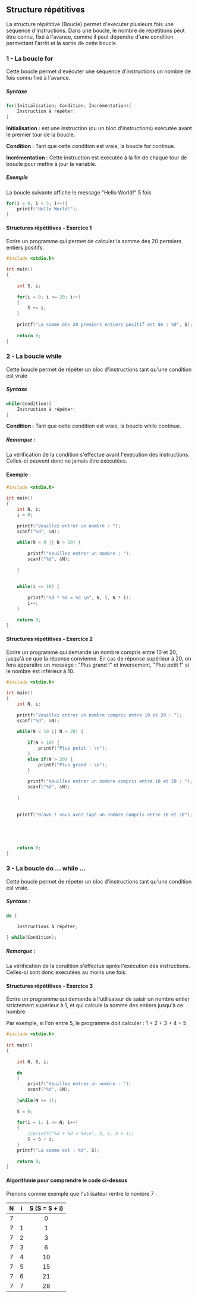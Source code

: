 
## Structure répétitives

La structure répétitive (Boucle) permet d'exécuter plusieurs fois une séquence d'instructions.
Dans une boucle, le nombre de répétitions peut être connu, fixé à l'avance, comme il peut dépendre d'une condition permettant l'arrêt et la sortie de cette boucle.

### 1 - La boucle for

Cette boucle permet d'exécuter une séquence d'instructions un nombre de fois connu fixé à l'avance.

##### Syntaxe

```C
for(Initialisation; Condition; Incrémentation){
	Instruction à répéter;
}
```
**Initialisation :** est une instruction (ou un bloc d'instructions) exécutée avant le premier tour de la boucle.

**Condition :** Tant que cette condition est vraie, la boucle for continue.

**Incrémentation :** Cette instruction est exécutée à la fin de chaque tour de boucle pour mettre à jour la variable.

##### Exemple

La boucle suivante affiche le message "Hello World!" 5 fois

```C
for(i = 0; i < 5; i++){
	printf("Hello World!");
}
```


#### Structures répétitives - Exercice 1

Écrire un programme qui permet de calculer la somme des 20 permiers entiers positifs.

```C
#include <stdio.h>  
  
int main()  
{  
  
    int S, i;  
  
    for(i = 0; i <= 20; i++)  
    {  
        S += i;  
    }  
  
    printf("La somme des 20 premiers entiers positif est de : %d", S);  
  
    return 0;  
}
```



### 2 - La boucle while

Cette boucle permet de répéter un bloc d'instructions tant qu'une condition est vraie

##### Syntaxe

```C
while(Condition){
	Instruction à répéter;
}
```
**Condition :** Tant que cette condition est vraie, la boucle while continue.

##### Remarque :

La vérification de la condition s'effectue avant l'exécution des instructions. Celles-ci peuvent donc ne jamais être exécutées.


#### Exemple :

``` C
#include <stdio.h>  
  
int main()  
{  
    int N, i;  
    i = 0;  
  
    printf("Veuillez entrer un nombre : ");  
    scanf("%d", &N);  
  
    while(N < 0 || N > 10) {  
  
        printf("Veuillez entrer un nombre : ");  
        scanf("%d", &N);  
  
    }  
  
 
    while(i <= 10) {  
  
        printf("%d * %d = %d \n", N, i, N * i);  
        i++;  
    }  
  
    return 0;  
}
```


#### Structures répétitives - Exercice 2

Écrire un programme qui demande un nombre compris entre 10 et 20, jusqu'à ce que la réponse convienne. En cas de réponse supérieur à 20, on fera apparaître un message : "Plus grand !" et inversement, "Plus petit !" si le nombre est inférieur à 10.

``` C
#include <stdio.h>  
  
int main()  
{  
    int N, i;  
  
    printf("Veuillez entrer un nombre compris entre 10 et 20 : ");  
    scanf("%d", &N);  
  
    while(N < 10 || N > 20) {  
  
        if(N < 10) {  
            printf("Plus petit ! \n");  
        }  
        else if(N > 20) {  
            printf("Plus grand ! \n");  
        }  
  
        printf("Veuillez entrer un nombre compris entre 10 et 20 : ");  
        scanf("%d", &N);  
  
    }  
  
  
    printf("Bravo ! vous avez tapé un nombre compris entre 10 et 20");  
  
  
  
  
  
    return 0;  
}
```



### 3 - La boucle do ... while ...

Cette boucle permet de répeter un bloc d'instructions tant qu'une condition est vraie.

##### Syntaxe :

``` C
do {

	Instructions à répéter;
	
} while(Condition);
```

##### Remarque :

La vérification de la condition s'effectue après l'exécution des instructions. Celles-ci sont donc exécutées au moins une fois.


#### Structures répétitives - Exercice 3

Écrire un programme qui demande à l'utilisateur de saisir un nombre entier strictement supérieur à 1, et qui calcule la somme des entiers jusqu'à ce nombre.

Par exemple, si l'on entre 5, le programme doit calculer :
1 + 2 + 3 + 4 + 5

``` C
#include <stdio.h>  
  
int main()  
{  
  
    int N, S, i;  
  
    do  
    {  
        printf("Veuillez entrez un nombre : ");  
        scanf("%d", &N);  
  
    }while(N <= 1);  
  
    S = 0;  
  
    for(i = 1; i <= N; i++)  
    {  
        //printf("%d + %d = %d\n", S, i, S + i);  
        S = S + i;  
    }
    printf("La somme est : %d", S);
  
    return 0;  
}
```

#### Algorithmie pour comprendre le code ci-dessus

Prenons comme exemple que l'utilisateur rentre le nombre 7 :

|  N  |  i  | S (S = S + i) |
| :-: | :-: | :-----------: |
|  7  |     |       0       |
|  7  |  1  |       1       |
|  7  |  2  |       3       |
|  7  |  3  |       6       |
|  7  |  4  |      10       |
|  7  |  5  |      15       |
|  7  |  6  |      21       |
|  7  |  7  |      28       |

